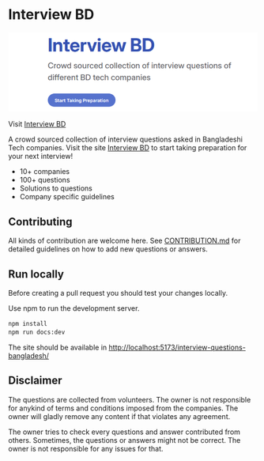 ﻿# Interview BD
[![](/docs/resource/banner.png)](https://tamimehsan.github.io/interview-questions-bangladesh)

Visit [Interview BD](https://tamimehsan.github.io/interview-questions-bangladesh)  

A crowd sourced collection of interview questions asked in Bangladeshi Tech companies. Visit the site [Interview BD](https://tamimehsan.github.io/interview-questions-bangladesh) to start taking preparation for your next interview!

- 10+ companies
- 100+ questions
- Solutions to questions
- Company specific guidelines

## Contributing
All kinds of contribution are welcome here. See [CONTRIBUTION.md](/CONTRIBUTING.md) for detailed guidelines on how to add new questions or answers.

## Run locally
Before creating a pull request you should test your changes locally.  

Use npm to run the development server.
```bash
npm install
npm run docs:dev
```
The site should be available in [http://localhost:5173/interview-questions-bangladesh/](http://localhost:5173/interview-questions-bangladesh/)

## Disclaimer
The questions are collected from volunteers. The owner is not responsible for anykind of terms and conditions imposed from the companies. The owner will gladly remove any content if that violates any agreement. 

The owner tries to check every questions and answer contributed from others. Sometimes, the questions or answers might not be correct. The owner is not responsible for any issues for that. 
